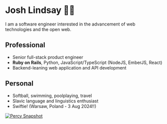 # Josh Lindsay ✊🏾

I am a software engineer interested in the advancement of web technologies and the open web.


## Professional

- Senior full-stack product engineer
- **Ruby on Rails**, Python, JavaScript/TypeScript (NodeJS, EmberJS, React)
- Backend-leaning web application and API development


## Personal

- Softball, swimming, poolplaying, travel
- Slavic language and linguistics enthusiast
- Swiftie! (Warsaw, Poland - 3 Aug 2024!!)


[![Percy Snapshot](https://github.com/jlindsayDev/jlindsayDev/actions/workflows/percy.yml/badge.svg)](https://github.com/jlindsayDev/jlindsayDev/actions/workflows/percy.yml)

